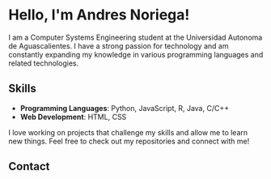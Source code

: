 # Hello, I'm Andres Noriega!

I am a Computer Systems Engineering student at the Universidad Autonoma de Aguascalientes. I have a strong passion for technology and am constantly expanding my knowledge in various programming languages and related technologies.

## Skills
- **Programming Languages**: Python, JavaScript, R, Java, C/C++
- **Web Development**: HTML, CSS

I love working on projects that challenge my skills and allow me to learn new things. Feel free to check out my repositories and connect with me!

## Contact
